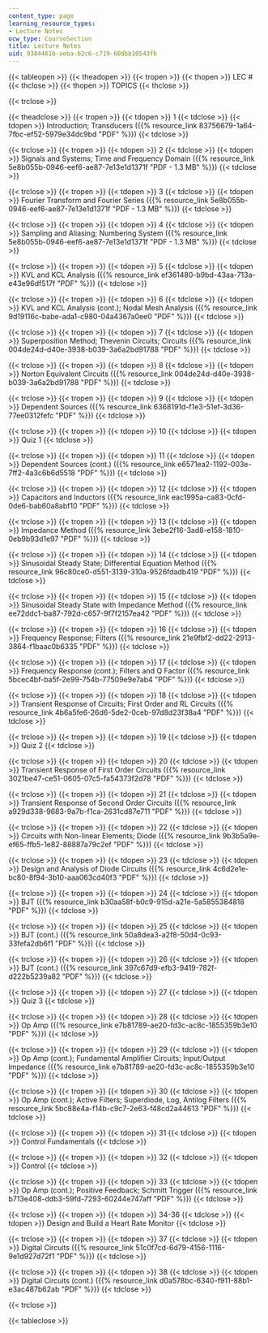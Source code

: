 ```yaml
---
content_type: page
learning_resource_types:
- Lecture Notes
ocw_type: CourseSection
title: Lecture Notes
uid: 9384461b-aeba-b2c6-c719-60dbb10543fb
---
```


{{< tableopen >}}
{{< theadopen >}}
{{< tropen >}}
{{< thopen >}}
LEC #
{{< thclose >}}
{{< thopen >}}
TOPICS
{{< thclose >}}

{{< trclose >}}

{{< theadclose >}}
{{< tropen >}}
{{< tdopen >}}
1
{{< tdclose >}}
{{< tdopen >}}
Introduction; Transducers ({{% resource_link 83756679-1a64-7fbc-ef52-5979e34dc9bd "PDF" %}})
{{< tdclose >}}

{{< trclose >}}
{{< tropen >}}
{{< tdopen >}}
2
{{< tdclose >}}
{{< tdopen >}}
Signals and Systems; Time and Frequency Domain ({{% resource_link 5e8b055b-0946-eef6-ae87-7e13e1d1371f "PDF - 1.3 MB" %}})
{{< tdclose >}}

{{< trclose >}}
{{< tropen >}}
{{< tdopen >}}
3
{{< tdclose >}}
{{< tdopen >}}
Fourier Transform and Fourier Series ({{% resource_link 5e8b055b-0946-eef6-ae87-7e13e1d1371f "PDF - 1.3 MB" %}})
{{< tdclose >}}

{{< trclose >}}
{{< tropen >}}
{{< tdopen >}}
4
{{< tdclose >}}
{{< tdopen >}}
Sampling and Aliasing; Numbering System ({{% resource_link 5e8b055b-0946-eef6-ae87-7e13e1d1371f "PDF - 1.3 MB" %}})
{{< tdclose >}}

{{< trclose >}}
{{< tropen >}}
{{< tdopen >}}
5
{{< tdclose >}}
{{< tdopen >}}
KVL and KCL Analysis ({{% resource_link ef361480-b9bd-43aa-713a-e43e96df517f "PDF" %}})
{{< tdclose >}}

{{< trclose >}}
{{< tropen >}}
{{< tdopen >}}
6
{{< tdclose >}}
{{< tdopen >}}
KVL and KCL Analysis (cont.); Nodal Mesh Analysis ({{% resource_link 9d19116c-babe-ada1-c980-04a4367a0ee0 "PDF" %}})
{{< tdclose >}}

{{< trclose >}}
{{< tropen >}}
{{< tdopen >}}
7
{{< tdclose >}}
{{< tdopen >}}
Superposition Method; Thevenin Circuits; Circuits ({{% resource_link 004de24d-d40e-3938-b039-3a6a2bd91788 "PDF" %}})
{{< tdclose >}}

{{< trclose >}}
{{< tropen >}}
{{< tdopen >}}
8
{{< tdclose >}}
{{< tdopen >}}
Norton Equivalent Circuits ({{% resource_link 004de24d-d40e-3938-b039-3a6a2bd91788 "PDF" %}})
{{< tdclose >}}

{{< trclose >}}
{{< tropen >}}
{{< tdopen >}}
9
{{< tdclose >}}
{{< tdopen >}}
Dependent Sources ({{% resource_link 6368191d-f1e3-51ef-3d36-77ee0312fefc "PDF" %}})
{{< tdclose >}}

{{< trclose >}}
{{< tropen >}}
{{< tdopen >}}
10
{{< tdclose >}}
{{< tdopen >}}
Quiz 1
{{< tdclose >}}

{{< trclose >}}
{{< tropen >}}
{{< tdopen >}}
11
{{< tdclose >}}
{{< tdopen >}}
Dependent Sources (cont.) ({{% resource_link e6571ea2-1192-003e-7ff2-4a3c6b6d5518 "PDF" %}})
{{< tdclose >}}

{{< trclose >}}
{{< tropen >}}
{{< tdopen >}}
12
{{< tdclose >}}
{{< tdopen >}}
Capacitors and Inductors ({{% resource_link eac1995a-ca83-0cfd-0de6-bab60a8abf10 "PDF" %}})
{{< tdclose >}}

{{< trclose >}}
{{< tropen >}}
{{< tdopen >}}
13
{{< tdclose >}}
{{< tdopen >}}
Impedance Method ({{% resource_link 3ebe2f16-3ad8-e158-1810-0eb9b93d1e97 "PDF" %}})
{{< tdclose >}}

{{< trclose >}}
{{< tropen >}}
{{< tdopen >}}
14
{{< tdclose >}}
{{< tdopen >}}
Sinusoidal Steady State; Differential Equation Method ({{% resource_link 96c80ce0-d551-3139-310a-9526fdadb419 "PDF" %}})
{{< tdclose >}}

{{< trclose >}}
{{< tropen >}}
{{< tdopen >}}
15
{{< tdclose >}}
{{< tdopen >}}
Sinusoidal Steady State with Impedance Method ({{% resource_link ee72ddc1-ba87-792d-c657-9f7f2157ea42 "PDF" %}})
{{< tdclose >}}

{{< trclose >}}
{{< tropen >}}
{{< tdopen >}}
16
{{< tdclose >}}
{{< tdopen >}}
Frequency Response; Filters ({{% resource_link 21e9fbf2-dd22-2913-3864-f1baac0b6335 "PDF" %}})
{{< tdclose >}}

{{< trclose >}}
{{< tropen >}}
{{< tdopen >}}
17
{{< tdclose >}}
{{< tdopen >}}
Frequency Response (cont.); Filters and Q Factor ({{% resource_link 5bcec4bf-ba5f-2e99-754b-77509e9e7ab4 "PDF" %}})
{{< tdclose >}}

{{< trclose >}}
{{< tropen >}}
{{< tdopen >}}
18
{{< tdclose >}}
{{< tdopen >}}
Transient Response of Circuits; First Order and RL Circuits ({{% resource_link 4b6a5fe6-26d6-5de2-0ceb-97d8d23f38a4 "PDF" %}})
{{< tdclose >}}

{{< trclose >}}
{{< tropen >}}
{{< tdopen >}}
19
{{< tdclose >}}
{{< tdopen >}}
Quiz 2
{{< tdclose >}}

{{< trclose >}}
{{< tropen >}}
{{< tdopen >}}
20
{{< tdclose >}}
{{< tdopen >}}
Transient Response of First Order Circuits ({{% resource_link 3021be47-ce51-0605-07c5-fa54373f2d78 "PDF" %}})
{{< tdclose >}}

{{< trclose >}}
{{< tropen >}}
{{< tdopen >}}
21
{{< tdclose >}}
{{< tdopen >}}
Transient Response of Second Order Circuits ({{% resource_link a929d338-9683-9a7b-f1ca-2631cd87e711 "PDF" %}})
{{< tdclose >}}

{{< trclose >}}
{{< tropen >}}
{{< tdopen >}}
22
{{< tdclose >}}
{{< tdopen >}}
Circuits with Non-linear Elements; Diode ({{% resource_link 9b3b5a9e-ef65-ffb5-1e82-88887a79c2ef "PDF" %}})
{{< tdclose >}}

{{< trclose >}}
{{< tropen >}}
{{< tdopen >}}
23
{{< tdclose >}}
{{< tdopen >}}
Design and Analysis of Diode Circuits ({{% resource_link 4c6d2e1e-bc80-8f94-3b10-aaa063cd40f3 "PDF" %}})
{{< tdclose >}}

{{< trclose >}}
{{< tropen >}}
{{< tdopen >}}
24
{{< tdclose >}}
{{< tdopen >}}
BJT ({{% resource_link b30aa58f-b0c9-915d-a21e-5a5855384818 "PDF" %}})
{{< tdclose >}}

{{< trclose >}}
{{< tropen >}}
{{< tdopen >}}
25
{{< tdclose >}}
{{< tdopen >}}
BJT (cont.) ({{% resource_link 50a8dea3-a2f8-50d4-0c93-33fefa2db6f1 "PDF" %}})
{{< tdclose >}}

{{< trclose >}}
{{< tropen >}}
{{< tdopen >}}
26
{{< tdclose >}}
{{< tdopen >}}
BJT (cont.) ({{% resource_link 397c67d9-efb3-9419-782f-d222b5239a82 "PDF" %}})
{{< tdclose >}}

{{< trclose >}}
{{< tropen >}}
{{< tdopen >}}
27
{{< tdclose >}}
{{< tdopen >}}
Quiz 3
{{< tdclose >}}

{{< trclose >}}
{{< tropen >}}
{{< tdopen >}}
28
{{< tdclose >}}
{{< tdopen >}}
Op Amp ({{% resource_link e7b81789-ae20-fd3c-ac8c-1855359b3e10 "PDF" %}})
{{< tdclose >}}

{{< trclose >}}
{{< tropen >}}
{{< tdopen >}}
29
{{< tdclose >}}
{{< tdopen >}}
Op Amp (cont.); Fundamental Amplifier Circuits; Input/Output Impedance ({{% resource_link e7b81789-ae20-fd3c-ac8c-1855359b3e10 "PDF" %}})
{{< tdclose >}}

{{< trclose >}}
{{< tropen >}}
{{< tdopen >}}
30
{{< tdclose >}}
{{< tdopen >}}
Op Amp (cont.); Active Filters; Superdiode, Log, Antilog Filters ({{% resource_link 5bc88e4a-f14b-c9c7-2e63-f48cd2a44613 "PDF" %}})
{{< tdclose >}}

{{< trclose >}}
{{< tropen >}}
{{< tdopen >}}
31
{{< tdclose >}}
{{< tdopen >}}
Control Fundamentals
{{< tdclose >}}

{{< trclose >}}
{{< tropen >}}
{{< tdopen >}}
32
{{< tdclose >}}
{{< tdopen >}}
Control
{{< tdclose >}}

{{< trclose >}}
{{< tropen >}}
{{< tdopen >}}
33
{{< tdclose >}}
{{< tdopen >}}
Op Amp (cont.); Positive Feedback; Schmitt Trigger ({{% resource_link b713e408-ddb3-59fd-7293-60244e747aff "PDF" %}})
{{< tdclose >}}

{{< trclose >}}
{{< tropen >}}
{{< tdopen >}}
34-36
{{< tdclose >}}
{{< tdopen >}}
Design and Build a Heart Rate Monitor
{{< tdclose >}}

{{< trclose >}}
{{< tropen >}}
{{< tdopen >}}
37
{{< tdclose >}}
{{< tdopen >}}
Digital Circuits ({{% resource_link 51c0f7cd-6d79-4156-1116-9e1d927d72f1 "PDF" %}})
{{< tdclose >}}

{{< trclose >}}
{{< tropen >}}
{{< tdopen >}}
38
{{< tdclose >}}
{{< tdopen >}}
Digital Circuits (cont.) ({{% resource_link d0a578bc-6340-f911-88b1-e3ac487b62ab "PDF" %}})
{{< tdclose >}}

{{< trclose >}}

{{< tableclose >}}